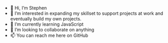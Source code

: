 - 👋 Hi, I’m Stephen
- 👀 I’m interested in expanding my skillset to support projects at work and eventually build my own projects.
- 🌱 I’m currently learning JavaScript
- 💞️ I’m looking to collaborate on anything
- 📫 You can reach me here on GitHub

<!---
sli16808/sli16808 is a ✨ special ✨ repository because its `README.md` (this file) appears on your GitHub profile.
You can click the Preview link to take a look at your changes.
--->
